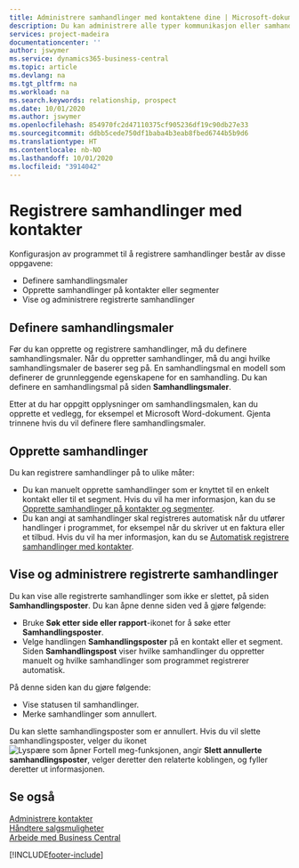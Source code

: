 ```yaml
---
title: Administrere samhandlinger med kontaktene dine | Microsoft-dokumentasjon
description: Du kan administrere alle typer kommunikasjon eller samhandlinger mellom selskapet og kontaktene dine, for eksempel brev, telefonsamtaler, møter og så videre.
services: project-madeira
documentationcenter: ''
author: jswymer
ms.service: dynamics365-business-central
ms.topic: article
ms.devlang: na
ms.tgt_pltfrm: na
ms.workload: na
ms.search.keywords: relationship, prospect
ms.date: 10/01/2020
ms.author: jswymer
ms.openlocfilehash: 854970fc2d47110375cf905236df19c90db27e33
ms.sourcegitcommit: ddbb5cede750df1baba4b3eab8fbed6744b5b9d6
ms.translationtype: HT
ms.contentlocale: nb-NO
ms.lasthandoff: 10/01/2020
ms.locfileid: "3914042"
---
```

# <a name="record-interactions-with-contacts"></a>Registrere samhandlinger med kontakter
Konfigurasjon av programmet til å registrere samhandlinger består av disse oppgavene:

* Definere samhandlingsmaler  
* Opprette samhandlinger på kontakter eller segmenter  
* Vise og administrere registrerte samhandlinger  

##  <a name="setting-up-interaction-templates"></a>Definere samhandlingsmaler
Før du kan opprette og registrere samhandlinger, må du definere samhandlingsmaler. Når du oppretter samhandlinger, må du angi hvilke samhandlingsmaler de baserer seg på. En samhandlingsmal en modell som definerer de grunnleggende egenskapene for en samhandling.
Du kan definere en samhandlingsmal på siden **Samhandlingsmaler**.

Etter at du har oppgitt opplysninger om samhandlingsmalen, kan du opprette et vedlegg, for eksempel et Microsoft Word-dokument. Gjenta trinnene hvis du vil definere flere samhandlingsmaler.  

## <a name="creating-interactions"></a>Opprette samhandlinger
Du kan registrere samhandlinger på to ulike måter:

* Du kan manuelt opprette samhandlinger som er knyttet til en enkelt kontakt eller til et segment. Hvis du vil ha mer informasjon, kan du se [Opprette samhandlinger på kontakter og segmenter](marketing-how-create-interactions.md).  
* Du kan angi at samhandlinger skal registreres automatisk når du utfører handlinger i programmet, for eksempel når du skriver ut en faktura eller et tilbud. Hvis du vil ha mer informasjon, kan du se [Automatisk registrere samhandlinger med kontakter](marketing-auto-record-interactions.md).

## <a name="viewing-and-managing-recorded-interactions"></a>Vise og administrere registrerte samhandlinger
Du kan vise alle registrerte samhandlinger som ikke er slettet, på siden **Samhandlingsposter**. Du kan åpne denne siden ved å gjøre følgende:

* Bruke **Søk etter side eller rapport**-ikonet for å søke etter **Samhandlingsposter**.
* Velge handlingen **Samhandlingsposter** på en kontakt eller et segment.
  Siden **Samhandlingspost** viser hvilke samhandlinger du oppretter manuelt og hvilke samhandlinger som programmet registrerer automatisk.

På denne siden kan du gjøre følgende:

* Vise statusen til samhandlinger.
* Merke samhandlinger som annullert.

Du kan slette samhandlingsposter som er annullert. Hvis du vil slette samhandlingsposter, velger du ikonet ![Lyspære som åpner Fortell meg-funksjonen](media/ui-search/search_small.png "Fortell hva du vil gjøre"), angir **Slett annullerte samhandlingsposter**, velger deretter den relaterte koblingen, og fyller deretter ut informasjonen.

## <a name="see-also"></a>Se også
[Administrere kontakter](marketing-contacts.md)  
[Håndtere salgsmuligheter](marketing-manage-sales-opportunities.md)  
[Arbeide med Business Central](ui-work-product.md)  


[!INCLUDE[footer-include](includes/footer-banner.md)]